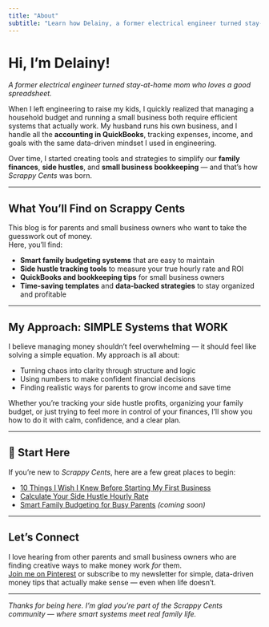 ```yaml
---
title: "About"
subtitle: "Learn how Delainy, a former electrical engineer turned stay-at-home mom, helps families and small business owners manage money with data-driven systems and smart side hustles."
---
```


# Hi, I’m Delainy!
*A former electrical engineer turned stay-at-home mom who loves a good spreadsheet.*

When I left engineering to raise my kids, I quickly realized that managing a household budget and running a small business both require efficient systems that actually work. My husband runs his own business, and I handle all the **accounting in QuickBooks**, tracking expenses, income, and goals with the same data-driven mindset I used in engineering.  

Over time, I started creating tools and strategies to simplify our **family finances**, **side hustles**, and **small business bookkeeping** — and that’s how *Scrappy Cents* was born.  

---

## What You’ll Find on Scrappy Cents
This blog is for parents and small business owners who want to take the guesswork out of money.  
Here, you’ll find:
- **Smart family budgeting systems** that are easy to maintain  
- **Side hustle tracking tools** to measure your true hourly rate and ROI  
- **QuickBooks and bookkeeping tips** for small business owners  
- **Time-saving templates** and **data-backed strategies** to stay organized and profitable  

---

## My Approach: SIMPLE Systems that WORK
I believe managing money shouldn’t feel overwhelming — it should feel like solving a simple equation. My approach is all about:
- Turning chaos into clarity through structure and logic  
- Using numbers to make confident financial decisions  
- Finding realistic ways for parents to grow income and save time  

Whether you’re tracking your side hustle profits, organizing your family budget, or just trying to feel more in control of your finances, I’ll show you how to do it with calm, confidence, and a clear plan.

---

## 🚀 Start Here
If you’re new to *Scrappy Cents*, here are a few great places to begin:  
- [10 Things I Wish I Knew Before Starting My First Business](https://scrappycents.com/posts/10-things-i-wish-i-knew-before-starting-my-first-business)  
- [Calculate Your Side Hustle Hourly Rate](https://www.scrappycents.com/post/side-hustle/)  
- [Smart Family Budgeting for Busy Parents](#) *(coming soon)*  

---

## Let’s Connect
I love hearing from other parents and small business owners who are finding creative ways to make money work *for* them.  
[Join me on Pinterest](https://pin.it/1mkRMxf0y) or subscribe to my newsletter for simple, data-driven money tips that actually make sense — even when life doesn’t.

---

*Thanks for being here. I’m glad you’re part of the Scrappy Cents community — where smart systems meet real family life.*